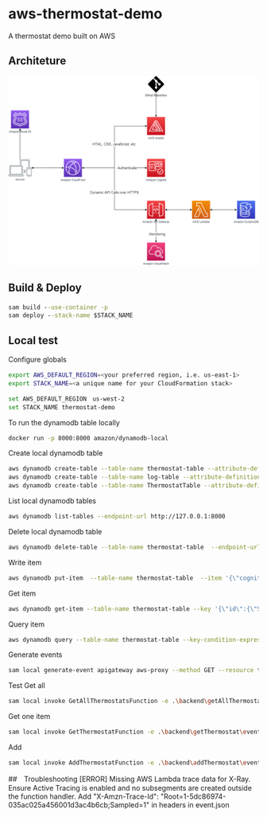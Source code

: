 # aws-thermostat-demo
A thermostat demo built on AWS

## Architeture
![Reference Architecture - Web Application](img/architecture.png)


## Build & Deploy
```cmd
sam build --use-container -p
sam deploy --stack-name $STACK_NAME
```

## Local test


Configure globals
```bash
export AWS_DEFAULT_REGION=<your preferred region, i.e. us-east-1>
export STACK_NAME=<a unique name for your CloudFormation stack>
```

```bash
set AWS_DEFAULT_REGION　us-west-2
set STACK_NAME thermostat-demo
```


To run the dynamodb table locally

```bash
docker run -p 8000:8000 amazon/dynamodb-local
```

Create local dynamodb table
```bash
aws dynamodb create-table --table-name thermostat-table --attribute-definitions AttributeName=id,AttributeType=S --key-schema AttributeName=id,KeyType=HASH --billing-mode PAY_PER_REQUEST --endpoint-url http://127.0.0.1:8000
aws dynamodb create-table --table-name log-table --attribute-definitions AttributeName=id,AttributeType=S --key-schema AttributeName=id,KeyType=HASH --billing-mode PAY_PER_REQUEST --endpoint-url http://127.0.0.1:8000
aws dynamodb create-table --table-name ThermostatTable --attribute-definitions AttributeName=id,AttributeType=S --key-schema AttributeName=id,KeyType=HASH --billing-mode PAY_PER_REQUEST --endpoint-url http://127.0.0.1:8000
```

List local dynamodb tables
```bash
aws dynamodb list-tables --endpoint-url http://127.0.0.1:8000
```


Delete local dynamodb table
```bash
aws dynamodb delete-table --table-name thermostat-table  --endpoint-url http://127.0.0.1:8000
```

Write item
```bash
aws dynamodb put-item  --table-name thermostat-table  --item '{\"cognito_username\": {\"S\": \"Test User\"},\"id\":{\"S\":\"57f34e00-2751-11ec-826e-a5bc87271450\"}}' --endpoint-url http://127.0.0.1:8000
```

Get item
```bash
aws dynamodb get-item --table-name thermostat-table --key '{\"id\":{\"S\":\"57f34e00-2751-11ec-826e-a5bc87271450\"}}' --endpoint-url http://127.0.0.1:8000
```

Query item
```bash
aws dynamodb query --table-name thermostat-table --key-condition-expression "id = :id"  --expression-attribute-values  '{\":id\":{\"S\":\"57f34e00-2751-11ec-826e-a5bc87271450\"}}' --endpoint-url http://127.0.0.1:8000
```

Generate events
```bash
sam local generate-event apigateway aws-proxy --method GET --resource thermostat --path thermostats > event.json
```

Test 
Get all
```bash
sam local invoke GetAllThermostatsFunction -e .\backend\getAllThermostat\event.json
```

Get one item
```bash
sam local invoke GetThermostatFunction -e .\backend\getThermostat\event.json
```

Add
```bash
sam local invoke AddThermostatFunction -e .\backend\addThermostat\event.json
```

##　Troubleshooting 
[ERROR] Missing AWS Lambda trace data for X-Ray. Ensure Active Tracing is enabled and no subsegments are created outside the function handler.
Add "X-Amzn-Trace-Id": "Root=1-5dc86974-035ac025a456001d3ac4b6cb;Sampled=1" in headers in event.json